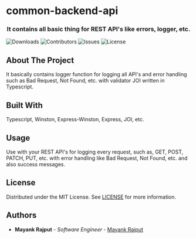 # common-backend-api

<p align="center">
  <h3 align="center">It contains all basic thing for REST API's like errors, logger, etc.</h3>

</p>

![Downloads](https://img.shields.io/github/downloads/mayank8745/common-backend-api/total) ![Contributors](https://img.shields.io/github/contributors/mayank8745/common-backend-api?color=dark-green) ![Issues](https://img.shields.io/github/issues/mayank8745/common-backend-api) ![License](https://img.shields.io/github/license/mayank8745/common-backend-api) 

## About The Project

It basically contains logger function for logging all API's and error handling such as Bad Request, Not Found, etc. with validator JOI written in Typescript.

## Built With

Typescript, Winston, Express-Winston, Express, JOI, etc.

## Usage

Use with your REST API's for logging every request, such as, GET, POST, PATCH, PUT, etc. with error handling like Bad Request, Not Found, etc. and also success messages.

## License

Distributed under the MIT License. See [LICENSE](https://github.com/mayank8745/common-backend-api/blob/main/LICENSE.md) for more information.

## Authors

* **Mayank Rajput** - *Software Engineer* - [Mayank Rajput](https://github.com/Mayank8745/) 



